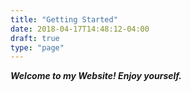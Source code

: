 ```yaml
---
title: "Getting Started"
date: 2018-04-17T14:48:12-04:00
draft: true
type: "page"
---
```


***Welcome to my Website! Enjoy yourself.***
